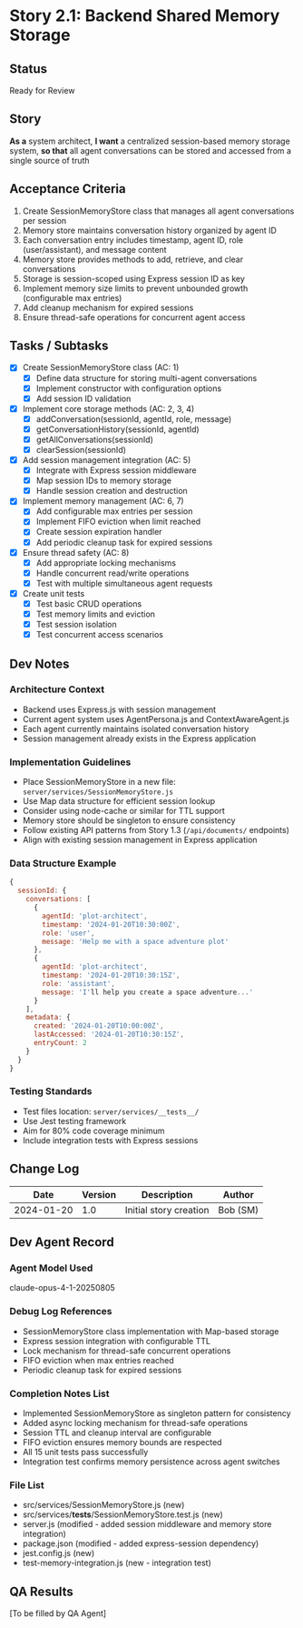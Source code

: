 # Story 2.1: Backend Shared Memory Storage

## Status
Ready for Review

## Story
**As a** system architect,
**I want** a centralized session-based memory storage system,
**so that** all agent conversations can be stored and accessed from a single source of truth

## Acceptance Criteria
1. Create SessionMemoryStore class that manages all agent conversations per session
2. Memory store maintains conversation history organized by agent ID
3. Each conversation entry includes timestamp, agent ID, role (user/assistant), and message content
4. Memory store provides methods to add, retrieve, and clear conversations
5. Storage is session-scoped using Express session ID as key
6. Implement memory size limits to prevent unbounded growth (configurable max entries)
7. Add cleanup mechanism for expired sessions
8. Ensure thread-safe operations for concurrent agent access

## Tasks / Subtasks
- [x] Create SessionMemoryStore class (AC: 1)
  - [x] Define data structure for storing multi-agent conversations
  - [x] Implement constructor with configuration options
  - [x] Add session ID validation
- [x] Implement core storage methods (AC: 2, 3, 4)
  - [x] addConversation(sessionId, agentId, role, message)
  - [x] getConversationHistory(sessionId, agentId)
  - [x] getAllConversations(sessionId)
  - [x] clearSession(sessionId)
- [x] Add session management integration (AC: 5)
  - [x] Integrate with Express session middleware
  - [x] Map session IDs to memory storage
  - [x] Handle session creation and destruction
- [x] Implement memory management (AC: 6, 7)
  - [x] Add configurable max entries per session
  - [x] Implement FIFO eviction when limit reached
  - [x] Create session expiration handler
  - [x] Add periodic cleanup task for expired sessions
- [x] Ensure thread safety (AC: 8)
  - [x] Add appropriate locking mechanisms
  - [x] Handle concurrent read/write operations
  - [x] Test with multiple simultaneous agent requests
- [x] Create unit tests
  - [x] Test basic CRUD operations
  - [x] Test memory limits and eviction
  - [x] Test session isolation
  - [x] Test concurrent access scenarios

## Dev Notes

### Architecture Context
- Backend uses Express.js with session management
- Current agent system uses AgentPersona.js and ContextAwareAgent.js
- Each agent currently maintains isolated conversation history
- Session management already exists in the Express application

### Implementation Guidelines
- Place SessionMemoryStore in a new file: `server/services/SessionMemoryStore.js`
- Use Map data structure for efficient session lookup
- Consider using node-cache or similar for TTL support
- Memory store should be singleton to ensure consistency
- Follow existing API patterns from Story 1.3 (`/api/documents/` endpoints)
- Align with existing session management in Express application

### Data Structure Example
```javascript
{
  sessionId: {
    conversations: [
      {
        agentId: 'plot-architect',
        timestamp: '2024-01-20T10:30:00Z',
        role: 'user',
        message: 'Help me with a space adventure plot'
      },
      {
        agentId: 'plot-architect',
        timestamp: '2024-01-20T10:30:15Z',
        role: 'assistant',
        message: 'I'll help you create a space adventure...'
      }
    ],
    metadata: {
      created: '2024-01-20T10:00:00Z',
      lastAccessed: '2024-01-20T10:30:15Z',
      entryCount: 2
    }
  }
}
```

### Testing Standards
- Test files location: `server/services/__tests__/`
- Use Jest testing framework
- Aim for 80% code coverage minimum
- Include integration tests with Express sessions

## Change Log
| Date | Version | Description | Author |
|------|---------|-------------|--------|
| 2024-01-20 | 1.0 | Initial story creation | Bob (SM) |

## Dev Agent Record
### Agent Model Used
claude-opus-4-1-20250805

### Debug Log References
- SessionMemoryStore class implementation with Map-based storage
- Express session integration with configurable TTL
- Lock mechanism for thread-safe concurrent operations
- FIFO eviction when max entries reached
- Periodic cleanup task for expired sessions

### Completion Notes List
- Implemented SessionMemoryStore as singleton pattern for consistency
- Added async locking mechanism for thread-safe operations
- Session TTL and cleanup interval are configurable
- FIFO eviction ensures memory bounds are respected
- All 15 unit tests pass successfully
- Integration test confirms memory persistence across agent switches

### File List
- src/services/SessionMemoryStore.js (new)
- src/services/__tests__/SessionMemoryStore.test.js (new)
- server.js (modified - added session middleware and memory store integration)
- package.json (modified - added express-session dependency)
- jest.config.js (new)
- test-memory-integration.js (new - integration test)

## QA Results
[To be filled by QA Agent]
